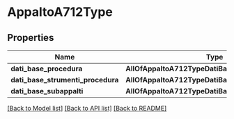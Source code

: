# AppaltoA712Type

## Properties
Name | Type | Description | Notes
------------ | ------------- | ------------- | -------------
**dati_base_procedura** | **AllOfAppaltoA712TypeDatiBaseProcedura** |  | [optional] 
**dati_base_strumenti_procedura** | **AllOfAppaltoA712TypeDatiBaseStrumentiProcedura** |  | [optional] 
**dati_base_subappalti** | **AllOfAppaltoA712TypeDatiBaseSubappalti** |  | [optional] 

[[Back to Model list]](../README.md#documentation-for-models) [[Back to API list]](../README.md#documentation-for-api-endpoints) [[Back to README]](../README.md)


